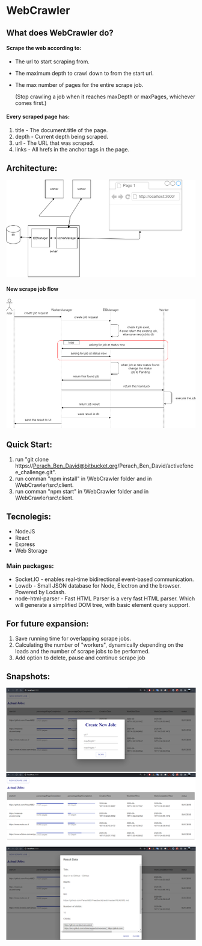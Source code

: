 
# WebCrawler #

## What does WebCrawler do? ##
#### **Scrape the web according to:** ###
  
 * The url to start scraping from.
 * The maximum depth to crawl down to from the start url.
 * The max number of pages for the entire scrape job.
   
   (Stop crawling a job when it reaches maxDepth or maxPages, whichever comes first.)

#### **Every scraped page has:** ####

 1. title - The document.title of the page. 
 2. depth - Current depth being scraped. 
 3. url - The URL that was scraped. 
 4. links - All hrefs in the anchor tags in the page. 
  
## Architecture: ##
![diagram](Documentation/WebCrawlerDiagram.png)
#### **New scrape job flow** ####
![diagram](Documentation/newJobFlow.png)

## Quick Start: ##

1. run "git clone https://Perach_Ben_David@bitbucket.org/Perach_Ben_David/activefence_challenge.git".
2. run comman "npm install" in \WebCrawler folder and in \WebCrawler\src\client.
2. run comman "npm start" in \WebCrawler folder and in \WebCrawler\src\client.

## Tecnolegis: ##
* NodeJS
* React
* Express
* Web Storage
### Main packages: ##
* Socket.IO - enables real-time bidirectional event-based communication.
* Lowdb - Small JSON database for Node, Electron and the browser. Powered by Lodash. 
* node-html-parser - Fast HTML Parser is a very fast HTML parser. Which will generate a simplified DOM tree, with basic element query support.


## For future expansion: ##
1. Save running time for overlapping scrape jobs.
2. Calculating the number of "workers", dynamically depending on the loads and the number of scrape jobs to be performed.
3. Add option to delete, pause and continue scrape job

## Snapshots: ##
![image](Documentation/snapshots/newJob.PNG)
![image](Documentation/snapshots/controlPanel.PNG)
![image](Documentation/snapshots/JobresultView.PNG)






